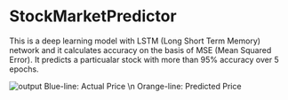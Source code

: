 # StockMarketPredictor
This is a deep learning model with LSTM (Long Short Term Memory) network and it calculates accuracy on the basis of MSE (Mean Squared Error). It predicts a particualar stock with more than 95% accuracy over 5 epochs.

![output](https://github.com/Enthusiast101/StockMarketPredictor/assets/89479662/f76b5774-09e1-481b-a9d3-18b18b08108c)
Blue-line: Actual Price \n
Orange-line: Predicted Price
